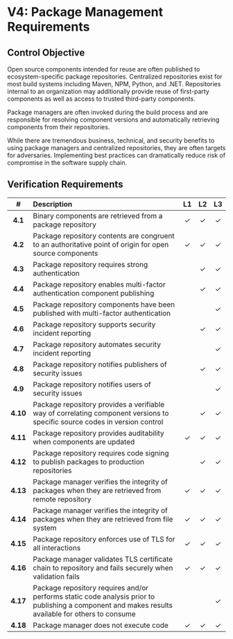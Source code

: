 # V4: Package Management Requirements

## Control Objective

Open source components intended for reuse are often published to ecosystem-specific package repositories. Centralized repositories exist for most build systems including Maven, NPM, Python, and .NET. Repositories internal to an organization may additionally provide reuse of first-party components as well as access to trusted third-party components.

Package managers are often invoked during the build process and are responsible for resolving component versions and automatically retrieving components from their repositories.

While there are tremendous business, technical, and security benefits to using package managers and centralized repositories, they are often targets for adversaries. Implementing best practices can dramatically reduce risk of compromise in the software supply chain.

<div style="page-break-after: always;"> 
</div>

## Verification Requirements

| # | Description | L1 | L2 | L3 |
| :---: | :--- | :---: | :---: | :---: |
| **4.1** | Binary components are retrieved from a package repository | ✓ | ✓ | ✓ |
| **4.2** | Package repository contents are congruent to an authoritative point of origin for open source components | ✓ | ✓ | ✓ |
| **4.3** | Package repository requires strong authentication | | ✓ | ✓ |
| **4.4** | Package repository enables multi-factor authentication component publishing | | ✓ | ✓ |
| **4.5** | Package repository components have been published with multi-factor authentication | | | ✓ |
| **4.6** | Package repository supports security incident reporting | | ✓ | ✓ |
| **4.7** | Package repository automates security incident reporting | | | ✓ |
| **4.8** | Package repository notifies publishers of security issues | | ✓ | ✓ |
| **4.9** | Package repository notifies users of security issues | | | ✓ |
| **4.10** | Package repository provides a verifiable way of correlating component versions to specific source codes in version control | | ✓ | ✓ |
| **4.11** | Package repository provides auditability when components are updated | ✓ | ✓ | ✓ |
| **4.12** | Package repository requires code signing to publish packages to production repositories | | ✓ | ✓ |
| **4.13** | Package manager verifies the integrity of packages when they are retrieved from remote repository | ✓ | ✓ | ✓ |
| **4.14** | Package manager verifies the integrity of packages when they are retrieved from file system | ✓ | ✓ | ✓ |
| **4.15** | Package repository enforces use of TLS for all interactions | ✓ | ✓ | ✓ |
| **4.16** | Package manager validates TLS certificate chain to repository and fails securely when validation fails | ✓ | ✓ | ✓ |
| **4.17** | Package repository requires and/or performs static code analysis prior to publishing a component and makes results available for others to consume | | | ✓ |
| **4.18** | Package manager does not execute code | ✓ | ✓ | ✓ |
